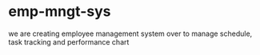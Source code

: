 # emp-mngt-sys
we are creating employee management system over to manage schedule, task tracking and performance chart
